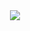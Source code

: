 <div align="center"> 
    <img src="https://lanyard-visualizer.netlify.app/user/287218738242125826">
</div>
